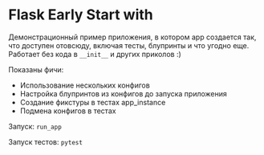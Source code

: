 # Flask Early Start with

Демонстрационный пример приложения, в котором app создается так, 
что доступен отовсюду, включая тесты, блупринты и что угодно еще.
Работает без кода в ```__init__``` и других приколов :)

Показаны фичи:

- Использование нескольких конфигов
- Настройка блупринтов из конфигов до запуска приложения 
- Создание фикстуры в тестах app_instance
- Подмена конфигов в тестах

Запуск: ```run_app```

Запуск тестов: ```pytest```
